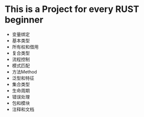 # This is a Project for every RUST beginner
- 变量绑定
- 基本类型
- 所有权和借用
- 复合类型
- 流程控制
- 模式匹配
- 方法Method
- 泛型和特征
- 集合类型
- 生命周期
- 错误处理
- 包和模块
- 注释和文档